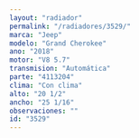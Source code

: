 ```yaml
---
layout: "radiador"
permalink: "/radiadores/3529/"
marca: "Jeep"
modelo: "Grand Cherokee"
ano: "2018"
motor: "V8 5.7"
transmision: "Automática"
parte: "4113204"
clima: "Con clima"
alto: "20 1/2"
ancho: "25 1/16"
observaciones: ""
id: "3529"
---
```


